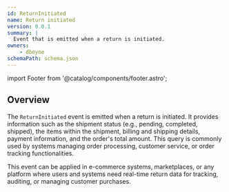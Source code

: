 ```yaml
---
id: ReturnInitiated
name: Return initiated
version: 0.0.1
summary: |
  Event that is emitted when a return is initiated.
owners:
    - dboyne
schemaPath: schema.json
---
```


import Footer from '@catalog/components/footer.astro';

## Overview

The `ReturnInitiated` event is emitted when a return is initiated. It provides information such as the shipment status (e.g., pending, completed, shipped), the items within the shipment, billing and shipping details, payment information, and the order's total amount. This query is commonly used by systems managing order processing, customer service, or order tracking functionalities.

This event can be applied in e-commerce systems, marketplaces, or any platform where users and systems need real-time return data for tracking, auditing, or managing customer purchases.

<NodeGraph />

<SchemaViewer file="schema.json" title="JSON Schema" maxHeight="500" />